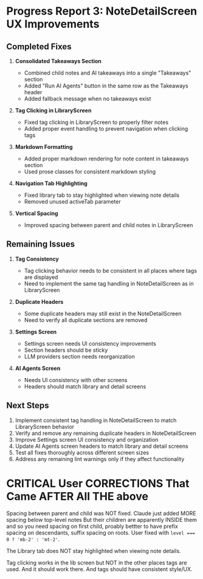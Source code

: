 # Progress Report 3: NoteDetailScreen UX Improvements

## Completed Fixes

1. **Consolidated Takeaways Section**
   - Combined child notes and AI takeaways into a single "Takeaways" section
   - Added "Run AI Agents" button in the same row as the Takeaways header
   - Added fallback message when no takeaways exist

2. **Tag Clicking in LibraryScreen**
   - Fixed tag clicking in LibraryScreen to properly filter notes
   - Added proper event handling to prevent navigation when clicking tags

3. **Markdown Formatting**
   - Added proper markdown rendering for note content in takeaways section
   - Used prose classes for consistent markdown styling

4. **Navigation Tab Highlighting**
   - Fixed library tab to stay highlighted when viewing note details
   - Removed unused activeTab parameter

5. **Vertical Spacing**
   - Improved spacing between parent and child notes in LibraryScreen

## Remaining Issues

1. **Tag Consistency**
   - Tag clicking behavior needs to be consistent in all places where tags are displayed
   - Need to implement the same tag handling in NoteDetailScreen as in LibraryScreen

2. **Duplicate Headers**
   - Some duplicate headers may still exist in the NoteDetailScreen
   - Need to verify all duplicate sections are removed

3. **Settings Screen**
   - Settings screen needs UI consistency improvements
   - Section headers should be sticky
   - LLM providers section needs reorganization

4. **AI Agents Screen**
   - Needs UI consistency with other screens
   - Headers should match library and detail screens

## Next Steps

1. Implement consistent tag handling in NoteDetailScreen to match LibraryScreen behavior
2. Verify and remove any remaining duplicate headers in NoteDetailScreen
3. Improve Settings screen UI consistency and organization
4. Update AI Agents screen headers to match library and detail screens
5. Test all fixes thoroughly across different screen sizes
6. Address any remaining lint warnings only if they affect functionality


# CRITICAL User CORRECTIONS That Came AFTER All THE above

Spacing between parent and child was NOT fixed. Claude just added MORE spacing below top-level notes
But their children are apparently INSIDE them and so you need spacing on first child, proably bettter to have prefix spacing on descendants, suffix spacing on roots. User fixed with `level === 0 ? 'mb-2' : 'mt-2'`.

The Library tab does NOT stay highlighted when viewing note details. 

Tag clicking works in the lib screen but NOT in the other places tags are used. And it should work there. And tags should have consistent style/UX.

